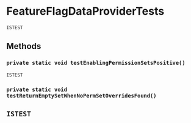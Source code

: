 # FeatureFlagDataProviderTests

`ISTEST`

## Methods

### `private static void testEnablingPermissionSetsPositive()`

`ISTEST`

### `private static void testReturnEmptySetWhenNoPermSetOverridesFound()`

## `ISTEST`
